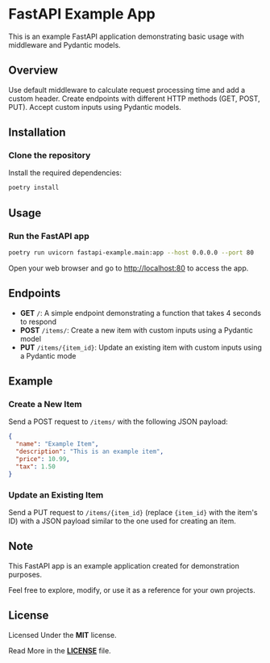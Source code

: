 # FastAPI Example App

This is an example FastAPI application demonstrating basic usage with middleware and Pydantic models.

## Overview

Use default middleware to calculate request processing time and add a custom header.
Create endpoints with different HTTP methods (GET, POST, PUT).
Accept custom inputs using Pydantic models.

## Installation

### Clone the repository

Install the required dependencies:

```bash
poetry install
```

## Usage

### Run the FastAPI app

```bash
poetry run uvicorn fastapi-example.main:app --host 0.0.0.0 --port 80
```

Open your web browser and go to <http://localhost:80> to access the app.

## Endpoints

- **GET** ``/``: A simple endpoint demonstrating a function that takes 4 seconds to respond
- **POST** ``/items/``: Create a new item with custom inputs using a Pydantic model
- **PUT** ``/items/{item_id}``: Update an existing item with custom inputs using a Pydantic mode

## Example

### Create a New Item

Send a POST request to ``/items/`` with the following JSON payload:

```json
{
  "name": "Example Item",
  "description": "This is an example item",
  "price": 10.99,
  "tax": 1.50
}
````

### Update an Existing Item

Send a PUT request to ``/items/{item_id}`` (replace ``{item_id}`` with the item's ID) with a JSON payload similar to the one used for creating an item.

## Note

This FastAPI app is an example application created for demonstration purposes.

Feel free to explore, modify, or use it as a reference for your own projects.

## License

Licensed Under the **MIT** license.

Read More in the [**LICENSE**](LICENSE.md) file.
